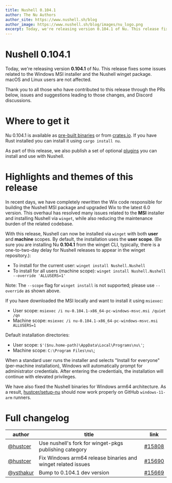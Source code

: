 ```yaml
---
title: Nushell 0.104.1
author: The Nu Authors
author_site: https://www.nushell.sh/blog
author_image: https://www.nushell.sh/blog/images/nu_logo.png
excerpt: Today, we're releasing version 0.104.1 of Nu. This release fixes some issues related to the Windows MSI installer and the Nushell winget package.
---
```


# Nushell 0.104.1

Today, we're releasing version **0.104.1** of Nu. This release fixes some issues related to the Windows MSI installer and the Nushell winget package. macOS and Linux users are not affected.

Thank you to all those who have contributed to this release through the PRs below, issues and suggestions leading to those changes, and Discord discussions.

# Where to get it

Nu 0.104.1 is available as [pre-built binaries](https://github.com/nushell/nushell/releases/tag/0.104.1) or from [crates.io](https://crates.io/crates/nu). If you have Rust installed you can install it using `cargo install nu`.

As part of this release, we also publish a set of optional [plugins](https://www.nushell.sh/book/plugins.html) you can install and use with Nushell.

# Highlights and themes of this release

In recent days, we have completely rewritten the Wix code responsible for building the Nushell MSI package and upgraded Wix to the latest 6.0 version. This overhaul has resolved many issues related to the **MSI** installer and installing Nushell via `winget`, while also reducing the maintenance burden of the related codebase.

With this release, Nushell can now be installed via `winget` with both **user** and **machine** scopes. By default, the installation uses the **user scope**. (Be sure you are installing Nu **0.104.1** from the winget CLI, typically, there is a one-to-two-day delay for Nushell releases to appear in the winget repository.):

- To install for the current user: `winget install Nushell.Nushell`
- To install for all users (machine scope): `winget install Nushell.Nushell --override 'ALLUSERS=1'`

Note: The `--scope` flag for `winget install` is not supported; please use `--override` as shown above.

If you have downloaded the MSI locally and want to install it using `msiexec`:

- User scope: `msiexec /i nu-0.104.1-x86_64-pc-windows-msvc.msi /quiet /qn`
- Machine scope: `msiexec /i nu-0.104.1-x86_64-pc-windows-msvc.msi ALLUSERS=1`

Default installation directories:

- User scope: `$'($nu.home-path)\AppData\Local\Programs\nu\'`;
- Machine scope: `C:\Program Files\nu\`;

When a standard user runs the installer and selects "Install for everyone" (per-machine installation), Windows will automatically prompt for administrator credentials. After entering the credentials, the installation will continue with elevated privileges.

We have also fixed the Nushell binaries for Windows arm64 architecture. As a result, [hustcer/setup-nu](https://github.com/hustcer/setup-nu) should now work properly on GitHub `windows-11-arm` runners.

# Full changelog

| author                                   | title                                                        | link                                                    |
| ---------------------------------------- | ------------------------------------------------------------ | ------------------------------------------------------- |
| [@hustcer](https://github.com/hustcer)   | Use nushell's fork for winget-pkgs publishing category       | [#15808](https://github.com/nushell/nushell/pull/15808) |
| [@hustcer](https://github.com/hustcer)   | Fix Windows arm64 release binaries and winget related issues | [#15690](https://github.com/nushell/nushell/pull/15690) |
| [@ysthakur](https://github.com/ysthakur) | Bump to 0.104.1 dev version                                  | [#15669](https://github.com/nushell/nushell/pull/15669) |
